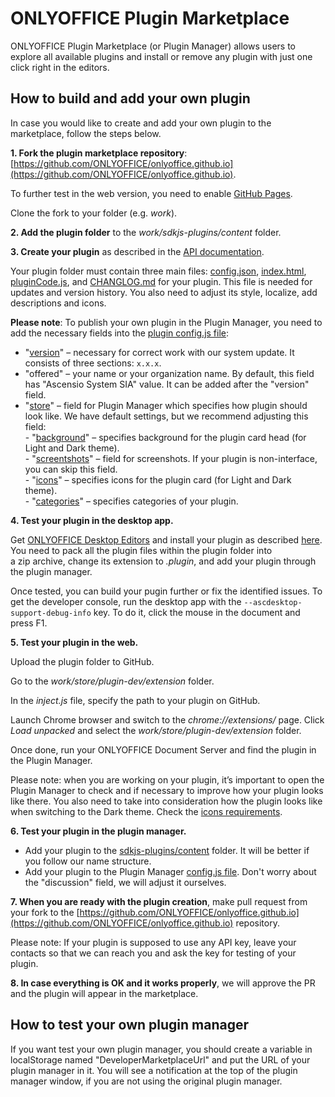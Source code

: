 # ONLYOFFICE Plugin Marketplace 

ONLYOFFICE Plugin Marketplace (or Plugin Manager) allows users to explore all available plugins and install or remove any plugin with just one click right in the editors.

## How to build and add your own plugin

In case you would like to create and add your own plugin to the marketplace, follow the steps below.

**1. Fork the plugin marketplace repository**: [https://github.com/ONLYOFFICE/onlyoffice.github.io](https://github.com/ONLYOFFICE/onlyoffice.github.io). 

To further test in the web version, you need to enable [GitHub Pages](https://docs.github.com/en/pages/quickstart).

Clone the fork to your folder (e.g. *work*).

**2. Add the plugin folder** to the *work/sdkjs-plugins/content* folder.

**3. Create your plugin** as described in the [API documentation](https://api.onlyoffice.com/docs/plugin-and-macros/get-started/getting-started/).  

Your plugin folder must contain three main files: [config.json](https://api.onlyoffice.com/docs/plugin-and-macros/structure/manifest/), [index.html](https://api.onlyoffice.com/docs/plugin-and-macros/structure/entry-point/), [pluginCode.js](https://api.onlyoffice.com/docs/plugin-and-macros/interacting-with-editors/overview/), and [CHANGLOG.md](https://github.com/ONLYOFFICE/onlyoffice.github.io/blob/master/sdkjs-plugins/content/chess/CHANGELOG.md) for your plugin. This file is needed for updates and version history. You also need to adjust its style, localize, add descriptions and icons.

**Please note**: To publish your own plugin in the Plugin Manager, you need to add the necessary fields into the [plugin config.js file](https://api.onlyoffice.com/docs/plugin-and-macros/structure/manifest/):
* "[version](https://github.com/ONLYOFFICE/onlyoffice.github.io/blob/master/sdkjs-plugins/content/chess/config.json#L10)" – necessary for correct work with our system update. It consists of three sections: ```x.x.x```.
* "offered" – your name or your organization name. By default, this field has "Ascensio System SIA" value. It can be added after the "version" field.
* "[store](https://github.com/ONLYOFFICE/onlyoffice.github.io/blob/master/sdkjs-plugins/content/chess/config.json#L81C8-L81C8)" – field for Plugin Manager which specifies how plugin should look like. We have default settings, but we recommend adjusting this field:
   <br>- "[background](https://github.com/ONLYOFFICE/onlyoffice.github.io/blob/master/sdkjs-plugins/content/chess/config.json#L82)" – specifies background for the plugin card head (for Light and Dark theme).
   <br>- "[screentshots](https://github.com/ONLYOFFICE/onlyoffice.github.io/blob/master/sdkjs-plugins/content/chess/config.json#L86)" – field for screenshots. If your plugin is non-interface, you can skip this field.
   <br>- "[icons](https://github.com/ONLYOFFICE/onlyoffice.github.io/blob/master/sdkjs-plugins/content/chess/config.json#L87C8-L87C8)" – specifies icons for the plugin card (for Light and Dark theme).
   <br>- "[categories](https://github.com/ONLYOFFICE/onlyoffice.github.io/blob/master/sdkjs-plugins/content/chess/config.json#L91)" – specifies categories of your plugin.

**4. Test your plugin in the desktop app.**  

Get [ONLYOFFICE Desktop Editors](https://github.com/ONLYOFFICE/DesktopEditors) and install your plugin as described [here](https://api.onlyoffice.com/docs/plugin-and-macros/tutorials/installing/onlyoffice-desktop-editors/). You need to pack all the plugin files within the plugin folder into a zip archive, change its extension to *.plugin*, and add your plugin through the plugin manager.

Once tested, you can build your pugin further or fix the identified issues. To get the developer console, run the desktop app with the `--ascdesktop-support-debug-info` key. To do it, click the mouse in the document and press F1.

**5. Test your plugin in the web.**

Upload the plugin folder to GitHub.

Go to the *work/store/plugin-dev/extension* folder.

In the *inject.js* file, specify the path to your plugin on GitHub.

Launch Chrome browser and switch to the *chrome://extensions/* page. Click *Load unpacked* and select the *work/store/plugin-dev/extension* folder.

Once done, run your ONLYOFFICE Document Server and find the plugin in the Plugin Manager.

Please note: when you are working on your plugin, it’s important to open the Plugin Manager to check and if necessary to improve how your plugin looks like there. You also need to take into consideration how the plugin looks like when switching to the Dark theme. Check the [icons requirements](https://api.onlyoffice.com/docs/plugin-and-macros/structure/icons/).

**6. Test your plugin in the plugin manager.**

* Add your plugin to the [sdkjs-plugins/content](https://github.com/ONLYOFFICE/onlyoffice.github.io/tree/master/sdkjs-plugins/content) folder. It will be better if you follow our name structure.
* Add your plugin to the Plugin Manager [config.js file](https://github.com/ONLYOFFICE/onlyoffice.github.io/blob/master/store/config.json). Don't worry about the "discussion" field, we will adjust it ourselves.

**7. When you are ready with the plugin creation**, make pull request from your fork to the [https://github.com/ONLYOFFICE/onlyoffice.github.io](https://github.com/ONLYOFFICE/onlyoffice.github.io) repository.

Please note: If your plugin is supposed to use any API key, leave your contacts so that we can reach you and ask the key for testing of your plugin.

**8. In case everything is OK and it works properly**, we will approve the PR and the plugin will appear in the marketplace.

## How to test your own plugin manager

If you want test your own plugin manager, you should create a variable in localStorage named "DeveloperMarketplaceUrl" and put the URL of your plugin manager in it. You will see a notification at the top of the plugin manager window, if you are not using the original plugin manager.